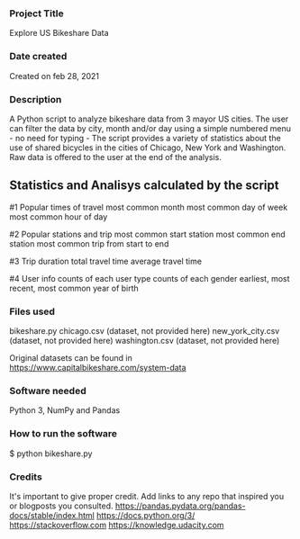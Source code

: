 ### Project Title
Explore US Bikeshare Data


### Date created
Created on feb 28, 2021


### Description
A Python script to analyze bikeshare data from 3 mayor US cities. The user can filter the data by city, month and/or day
using a simple numbered menu - no need for typing -
The script provides a variety of statistics about the use of shared bicycles in the cities of Chicago, New York and Washington.
Raw data is offered to the user at the end of the analysis.


## Statistics and Analisys calculated by the script
#1 Popular times of travel
most common month
most common day of week
most common hour of day

#2 Popular stations and trip
most common start station
most common end station
most common trip from start to end

#3 Trip duration
total travel time
average travel time

#4 User info
counts of each user type
counts of each gender
earliest, most recent, most common year of birth


### Files used
bikeshare.py
chicago.csv (dataset, not provided here)
new_york_city.csv (dataset, not provided here)
washington.csv (dataset, not provided here)

Original datasets can be found in https://www.capitalbikeshare.com/system-data

### Software needed
Python 3, NumPy and Pandas


### How to run the software
$ python bikeshare.py


### Credits
It's important to give proper credit. Add links to any repo that inspired you or blogposts you consulted.
https://pandas.pydata.org/pandas-docs/stable/index.html
https://docs.python.org/3/
https://stackoverflow.com
https://knowledge.udacity.com
